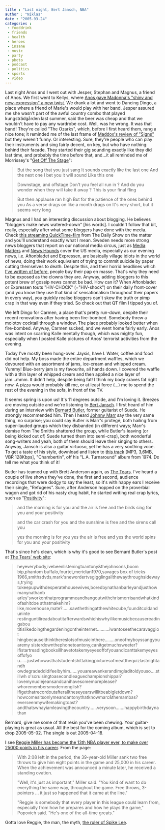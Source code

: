 ```yaml
---
title : "Last night, Bert Jansch, NBA"
author : "Niklas"
date : "2005-03-24"
categories : 
 - fooddrink
 - friends
 - health
 - heroes
 - insane
 - music
 - party
 - photo
 - podcast
 - politics
 - sports
 - video
---
```


Last night Anos and I went out with Jesper, Stephan and Magnus, a friend of Anos. We first went to Kellys, where [Anos gave Madonna's "shiny and new-expression" a new twist](http://www.flickr.com/photos/pivic/7290115). We drank a lot and went to Dancing Dingo, a place where a friend of Marie's would play with her band. Jesper assured me she wasn't part of the awful country combo that played kungsträdgården last summer, said the beer was cheap and that we wouldn't have to pay any wardrobe cost. Well, was he wrong. It was that band! They're called "The Ozarks", which, before I first heard them, rang a nice tone; it reminded me of the last frame of [Maddox's review of "Signs"](http://maddox.xmission.com/signs.html) but they weren't funny. Or interesting. Sure, they're people who can play their instruments and sing fairly decent, on key, but who have nothing behind their facade. They started their gig sounding exactly like they did last time, and probably the time before that, and...it all reminded me of Morrissey's "[Get Off The Stage](http://www.sing365.com/music/lyric.nsf/GET-OFF-THE-STAGE-lyrics-Morrissey/E4F31E1EC0689073482568AB0038EB72)":

> But the song that you just sang It sounds exactly like the last one And the next one I bet you it will sound Like this one
> 
> Downstage, and offstage Don't you feel all run in ? And do you wonder when they will take it away ? This is your final fling
> 
> But then applause ran high But for the patience of the ones behind you As a verse drags on like a month drags on It's very short, but it seems very long

Magnus and I had an interesting discussion about blogging. He believes "bloggers make news watered-down" \[his words\]. I couldn't follow that bit, really, especially after what some bloggers have done with the media. Check [this streaming QuickTime-film](http://homepage.mac.com/onegoodmove/movies/ds021605bloggers.html) from The Daily Show on the matter and you'll understand exactly what I mean. Sweden needs more strong news bloggers that report on our national media circus, just as [Media Matters](http://mediamatters.org) and [News Hounds](http://www.newshounds.us) cover the US media, especially as our evening news, i.e. Aftonbladet and Expressen, are basically village idiots in the world of news, doing their work equivalent of trying to commit suicide by paper cutting themselves to death. Despite this, and their horrid headlines which [I've written of before](https://niklasblog.com/?p=214), people buy their pap en masse. That's why they need to be exposed as the clowns they are. Anyway, adding bloggers to this potent brew of gossip news cannot be bad. How can it? When Aftonbladet or Expressen touts "HIV-CHOCK" (="HIV-shock") on their daily front-cover (and you know they use that kind of sensationalism throughout their papers in every way), you quickly realise bloggers can't skew the truth or pimp crap in that way even if they tried. So check out that QT film I tipped you of.

We left Dingo for Carmen, a place that's pretty run-down, despite their recent renovations after having been fire-bombed. Somebody threw a molotov cocktail through a window. The place probably looked better when fire-bombed. Anyway, Carmen sucked, and we went home fairly early. Anos was intent on scarring Kalle mentally though, which was mighty fun, especially when I posted Kalle pictures of Anos' terrorist activities from the evening.

Today I've mostly been hung-over. Jaysis, have I. Water, coffee and food did not help. My boss made the entire department waffles, which we devoured with an assortment of jams, ice-cream and whipped cream. Yummy! Blue-berry jam is my favourite, all hands down. I covered the waffle with a thin layer of whipped cream and then applied a nice layer of jam...mmm. It didn't help, despite being fat! I think my body craves fat right now. A pizza would probably kill me, or at least force (...) me to spend the rest of the evening in the sofa, in front of the TV.

It seems spring is upon us! It's 11 degrees outside, and I'm loving it. Breezes are moving outside and we're listening to [Bert Jansch](http://www.bertjansch.com). I first heard of him during an interview with [Bernard Butler](http://www.bernardbutler.com), former guitarist of Suede. He strongly recommended him. Then I heard [Johnny Marr](http://www.jmarr.com) say the very same thing, no surprise; you could say Butler is Marr's protegé, both hailing from super-lauded groups which they disbanded (in different ways; Marr's demise from The Smiths shattered the group, while Butler's leaving (or being kicked out of) Suede turned them into semi-crap), both wonderful song-writers and yeah, both of them should leave their singing to others. Anyway, Jansch is also a guitar virtuoso, yet he has a very soothing voce. To get a taste of his style, download and listen to [this track](https://niklasblog.com/wp-content/2005-03-24-jansch.mp3) \[MP3, 3,6MB, VBR 128Kbps\], "Chambertin", off his "L.A. Turnaround" album from 1974. Do tell me what you think of it!

Butler has teamed up with Brett Anderson again, as [The Tears](http://www.thetears.org). I've heard a couple of live shows they've done, the first and second, audience recordings that were dodgy to say the least, so it's with happy ears I receive their single, "Refugees". Sure, after Anderson hopped on the proverbial wagon and got rid of his nasty drug habit, he started writing real crap lyrics, such as "[Positivity](http://www.azlyrics.com/lyrics/suede/positivity.html)":

> and the morning is for you and the air is free and the birds sing for you and your positivity
> 
> and the car crash for you and the sunshine is free and the sirens call you
> 
> yes the morning is for you yes the air is free and yes the world spins for you and your positivity

That's since he's clean, which is why it's good to see Bernard Butler's post at [The Tears' web site](http://www.thetears.org):

> heyeverybody,ivebeenlisteningtoantony&thejohnsons,boom bip,phantom buffalo,fourtet,meridian1970,savages box of tricks 1966,smithsdvds,mark'snewordertvsgigglingallthewaythroughsideways,trying tokeepupwithdesperatehousewives,boredbynathanbarleyandjusthowmanynathanb arley'sworkonthatprogrammeandhangoutwithchrismorrisandwhatkindofashitdoe sthatmakehim? like,movehouse,mate?......sawthethingatthewhitecube,founditcoldanduninte restinguntilireadaboutitafterwardswhichiswhyilikemusicbecausereadingabou titislikedoingthegardeningontheinternet..........iwantoseethecaravaggiot hingbecauseithinkthereslotsofmusicinthere........oneofmyboyssangyouaremy sisterdownthephonetoantony,canitgetmuchsweeter? ifistartreadingbooksillhavetotakemyeyesoffofyouandicanttakemyeyesoffofyo u......justwhowasthatstudentshittakingpicturesofmeatthequizlastnightandh owdegradeddidifeelbyhim......youareawankerandimgladitoldyouso....stillwh o'scruisingtoasecondleaguechampionshippal? lovemynudiejeansandcanihavesomemoreplease?whoremembersmodernenglish? ifigetthatrecordoutafteralltheseyearswillitbeabigletdown? howcomesitsonlymeandantonythatknowmarc&themambas? everseenmywifemakingtoast? andthatswhayiamleavingthecountry......verysoon.......happybirthdaynathan

Bernard, give me some of that resin you've been chewing. Your guitar-playing is great as usual. All the best for the coming album, which is set to drop 2005-05-02. The single is out 2005-04-18.

I see [Reggie Miller has become the 13th NBA player ever, to make over 25000 points in his career](http://www.nba.com/games/20050323/SASIND/recap.html). From the page:

> With 2:08 left in the period, the 39-year-old Miller sank two free throws to give him eight points in the game and 25,000 in his career. When the achievement was announced a minute later, he received a standing ovation.
> 
> "Well, it's just as important," Miller said. "You kind of want to do everything the same way, throughout the game. Free throws, 3-pointers ... it just so happened that it came at the line."
> 
> "Reggie is somebody that every player in this league could learn from, especially from how he prepares and how he plays the game," Popovich said. "He's one of the all-time greats."

Gotta love Reggie, the man, the myth, [the ruler of Spike Lee](http://www.geocities.com/miller_reggie05/capt_pacers_knicks_for_three2.jpg).
